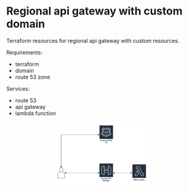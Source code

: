 # Regional api gateway with custom domain

Terraform resources for regional api gateway with custom resources.

Requirements:
- terraform
- domain
- route 53 zone

Services:
- route 53
- api gateway
- lambda function


<p align="center"><img width="50%" src="./assets/architecture.png" title="Fig 1. Architecture for regional api gateway with custom domain" /></p>
